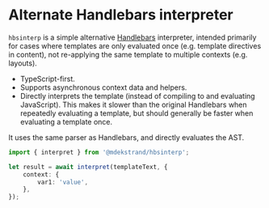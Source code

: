 # Alternate Handlebars interpreter

[Handlebars]: https://handlebarsjs.com/

`hbsinterp` is a simple alternative [Handlebars][] interpreter, intended
primarily for cases where templates are only evaluated once (e.g. template
directives in content), not re-applying the same template to multiple contexts
(e.g. layouts).

* TypeScript-first.
* Supports asynchronous context data and helpers.
* Directly interprets the template (instead of compiling to and evaluating
  JavaScript).  This makes it slower than the original Handlebars when
  repeatedly evaluating a template, but should generally be faster when 
  evaluating a template once.

It uses the same parser as Handlebars, and directly evaluates the AST.

```typescript
import { interpret } from '@mdekstrand/hbsinterp';

let result = await interpret(templateText, {
    context: {
        var1: 'value',
    },
});
```
